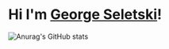 
# Hi I'm [George Seletski](https://george-seletski.github.io/)!
![Anurag's GitHub stats](https://github-readme-stats.vercel.app/api?username=George-Seletski&hide=contribs,prs)

